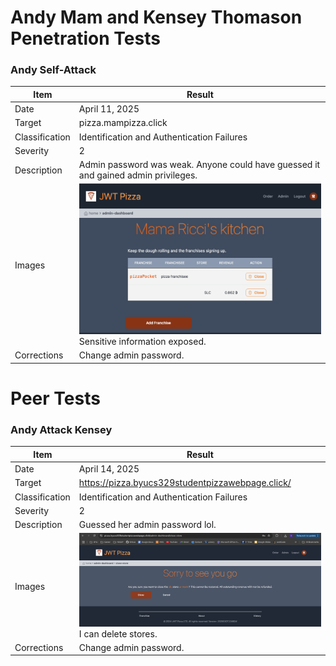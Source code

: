 # Andy Mam and Kensey Thomason Penetration Tests

### Andy Self-Attack

| Item           | Result                                                                         |
| -------------- | ------------------------------------------------------------------------------ |
| Date           | April 11, 2025                                                                 |
| Target         | pizza.mampizza.click                                                       |
| Classification | Identification and Authentication Failures                                                                     |
| Severity       | 2                                                                              |
| Description    | Admin password was weak. Anyone could have guessed it and gained admin privileges.                |
| Images         | ![Dead database](andy-test.png) <br/> Sensitive information exposed. |
| Corrections    | Change admin password.                                                          |



# Peer Tests

### Andy Attack Kensey

| Item           | Result                                                                         |
| -------------- | ------------------------------------------------------------------------------ |
| Date           | April 14, 2025                                                                 |
| Target         | https://pizza.byucs329studentpizzawebpage.click/                                                       |
| Classification | Identification and Authentication Failures                                                                     |
| Severity       | 2                                                                              |
| Description    | Guessed her admin password lol.                |
| Images         | ![Dead database](andy-attack-kensey.png) <br/> I can delete stores. |
| Corrections    | Change admin password.                                                          |